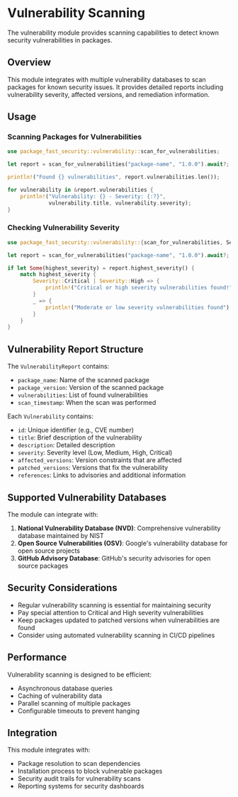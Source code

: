 # Vulnerability Scanning

The vulnerability module provides scanning capabilities to detect known security vulnerabilities in packages.

## Overview

This module integrates with multiple vulnerability databases to scan packages for known security issues. It provides detailed reports including vulnerability severity, affected versions, and remediation information.

## Usage

### Scanning Packages for Vulnerabilities

```rust
use package_fast_security::vulnerability::scan_for_vulnerabilities;

let report = scan_for_vulnerabilities("package-name", "1.0.0").await?;

println!("Found {} vulnerabilities", report.vulnerabilities.len());

for vulnerability in &report.vulnerabilities {
    println!("Vulnerability: {} - Severity: {:?}", 
             vulnerability.title, vulnerability.severity);
}
```

### Checking Vulnerability Severity

```rust
use package_fast_security::vulnerability::{scan_for_vulnerabilities, Severity};

let report = scan_for_vulnerabilities("package-name", "1.0.0").await?;

if let Some(highest_severity) = report.highest_severity() {
    match highest_severity {
        Severity::Critical | Severity::High => {
            println!("Critical or high severity vulnerabilities found!");
        }
        _ => {
            println!("Moderate or low severity vulnerabilities found");
        }
    }
}
```

## Vulnerability Report Structure

The `VulnerabilityReport` contains:

- `package_name`: Name of the scanned package
- `package_version`: Version of the scanned package
- `vulnerabilities`: List of found vulnerabilities
- `scan_timestamp`: When the scan was performed

Each `Vulnerability` contains:

- `id`: Unique identifier (e.g., CVE number)
- `title`: Brief description of the vulnerability
- `description`: Detailed description
- `severity`: Severity level (Low, Medium, High, Critical)
- `affected_versions`: Version constraints that are affected
- `patched_versions`: Versions that fix the vulnerability
- `references`: Links to advisories and additional information

## Supported Vulnerability Databases

The module can integrate with:

1. **National Vulnerability Database (NVD)**: Comprehensive vulnerability database maintained by NIST
2. **Open Source Vulnerabilities (OSV)**: Google's vulnerability database for open source projects
3. **GitHub Advisory Database**: GitHub's security advisories for open source packages

## Security Considerations

- Regular vulnerability scanning is essential for maintaining security
- Pay special attention to Critical and High severity vulnerabilities
- Keep packages updated to patched versions when vulnerabilities are found
- Consider using automated vulnerability scanning in CI/CD pipelines

## Performance

Vulnerability scanning is designed to be efficient:

- Asynchronous database queries
- Caching of vulnerability data
- Parallel scanning of multiple packages
- Configurable timeouts to prevent hanging

## Integration

This module integrates with:
- Package resolution to scan dependencies
- Installation process to block vulnerable packages
- Security audit trails for vulnerability scans
- Reporting systems for security dashboards